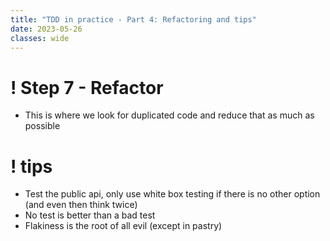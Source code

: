```yaml
---
title: "TDD in practice - Part 4: Refactoring and tips"
date: 2023-05-26
classes: wide
---
```


# ! Step 7 - Refactor

- This is where we look for duplicated code and reduce that as much as possible

# ! tips

- Test the public api, only use white box testing if there is no other option (and even then think twice)
- No test is better than a bad test
- Flakiness is the root of all evil (except in pastry)